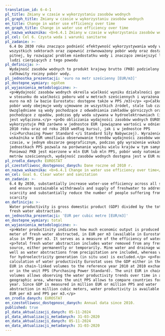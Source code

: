```yaml
---
translation_id: 6-4-1
pl_title: Zmiany w czasie w wykorzystaniu zasobów wodnych
pl_graph_title: Zmiany w czasie w wykorzystaniu zasobów wodnych
en_title: Change in water use efficiency over time
en_graph_title: Change in water use efficiency over time
pl_nazwa_wskaznika: <b>6.4.1 Zmiany w czasie w wykorzystaniu zasobów wodnych</b>
pl_cel: Cel 6. Czysta woda i warunki sanitarne
pl_zadanie: >-
  6.4 Do 2030 roku znacząco podnieść efektywność wykorzystywania wody we
  wszystkich sektorach oraz zapewnić zrównoważony pobór wody oraz dostawy wody
  pitnej, by rozwiązać problem niedostatku wody i znacząco zmniejszyć liczbę
  ludzi cierpiących z tego powodu
pl_definicja: >-
  Wydajność zasobów wodnych to produkt krajowy brutto (PKB) podzielony przez
  całkowity roczny pobór wody.
pl_jednostka_prezentacji: 'euro na metr sześcienny [EUR/m3]'
pl_dostepne_wymiary: ogółem
pl_wyjasnienia_metodologiczne: >-
  <p>Wydajność zasobów wodnych określa wielkość wyniku działalności gospodarczej
  w stosunku do wielkości poboru wód w metrach sześciennych i wyrażona jest w
  euro na m3 (w bazie Eurostatu: dostępne także w PPS /m3)</p> <p>Całkowity
  pobór wody obejmuje wody ujmowane ze wszystkich źródeł, stale lub czasowo.
  Uwzględniane są wody pochodzące z odwadniania zakładów górniczych oraz wody
  pochodzące z opadów, podczas gdy woda używana w hydroelektrowniach (in-situ)
  jest wyłączona.</p> <p>Do obliczania wydajności zasobów wodnych EUROSTAT
  wykorzystuje PKB zarówno w jednostce EUR (powiązane wartości w odniesieniu do
  2010 roku oraz od roku 2010 według kursu), jak i w jednostce PPS
  (<i>Purchasing Power Standard </i Standard Siły Nabywczej). Wyrażenie
  wskaźnika w EUR umożliwia obserwowanie trendów wydajności zasobów wodnych w
  czasie, w jednym obszarze geograficznym, podczas gdy wyrażenie wskaźnika w
  jednostkach PPS pozwala na porównanie wyniku wielu krajów w tym samym roku.
  Ponieważ PKB jest mierzone w mln EUR lub mln PPS, pobór wody natomiast w mln
  metrów sześciennych, wydajność zasobów wodnych dostępna jest w EUR na m3.</p>
pl_zrodlo_danych: EUROSTAT
pl_czestotliwosc_dostępnosc_danych: Dane roczne od 2010 r.
en_nazwa_wskaznika: <b>6.4.1 Change in water use efficiency over time</b>
en_cel: Goal 6. Clear water and sanitation
en_zadanie: >-
  6.4 By 2030, substantially increase water-use efficiency across all sectors
  and ensure sustainable withdrawals and supply of freshwater to address water
  scarcity and substantially reduce the number of people suffering from water
  scarcity
en_definicja: >-
  Water productivity is gross domestic product (GDP) divided by the total annual
  fresh water abstraction.
en_jednostka_prezentacji: 'EUR per cubic metre [EUR/m3]'
en_dostepne_wymiary: total
en_wyjasnienia_metodologiczne: >-
  <p>Water productivity indicates how much economic output is produced per cubic
  meter of fresh water abstracted, in EUR per m3 (available in Eurostat database
  also in PPS per m3. It serves as a measure of the efficiency of water use.</p>
  <p>Total fresh water abstraction includes water removed from any fresh water
  source, either permanently or temporarily. Mine water and drainage water as
  well as water abstractions from precipitation are included, whereas water used
  for hydroelectricity generation (in situ use) is excluded.</p> <p>For the
  calculation of water productivity Eurostat uses the GDP either in the unit of
  EUR in chain-linked volumes to the reference year 2010 at 2010 exchange rates
  or in the unit PPS (Purchasing Power Standard). The unit EUR in chain linked
  volumes allows observing the water productivity trends over time in a single
  geographic area, whereas the unit PPS allows to compare countries for the same
  year. Since GDP is measured in million EUR or million PPS and water
  abstraction in million cubic meters, water productivity is available in both
  EUR per m3 and PPS per m3.</p>
en_zrodlo_danych: EUROSTAT
en_czestotliwosc_dostępnosc_danych: Annual data since 2010.
published: true
pl_data_aktualizacji_danych: 05-11-2024
pl_data_aktualizacji_metadanych: 31-03-2020
en_data_aktualizacji_danych: 05-11-2024
en_data_aktualizacji_metadanych: 31-03-2020
---
```

